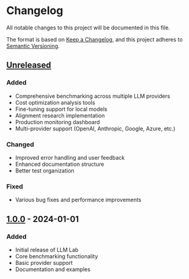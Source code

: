 # Changelog

All notable changes to this project will be documented in this file.

The format is based on [Keep a Changelog](https://keepachangelog.com/en/1.0.0/),
and this project adheres to [Semantic Versioning](https://semver.org/spec/v2.0.0.html).

## [Unreleased]

### Added
- Comprehensive benchmarking across multiple LLM providers
- Cost optimization analysis tools
- Fine-tuning support for local models
- Alignment research implementation
- Production monitoring dashboard
- Multi-provider support (OpenAI, Anthropic, Google, Azure, etc.)

### Changed
- Improved error handling and user feedback
- Enhanced documentation structure
- Better test organization

### Fixed
- Various bug fixes and performance improvements

## [1.0.0] - 2024-01-01

### Added
- Initial release of LLM Lab
- Core benchmarking functionality
- Basic provider support
- Documentation and examples

[Unreleased]: https://github.com/remyolson/lllm-lab/compare/v1.0.0...HEAD
[1.0.0]: https://github.com/remyolson/lllm-lab/releases/tag/v1.0.0
